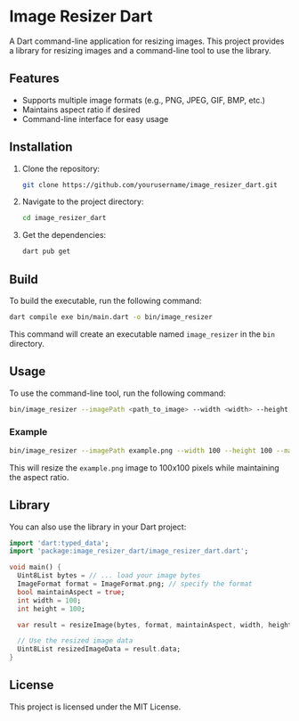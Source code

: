 # Image Resizer Dart

A Dart command-line application for resizing images. This project provides a library for resizing images and a command-line tool to use the library.

## Features

- Supports multiple image formats (e.g., PNG, JPEG, GIF, BMP, etc.)
- Maintains aspect ratio if desired
- Command-line interface for easy usage

## Installation

1. Clone the repository:
   ```sh
   git clone https://github.com/yourusername/image_resizer_dart.git
   ```
2. Navigate to the project directory:
   ```sh
   cd image_resizer_dart
   ```
3. Get the dependencies:
   ```sh
   dart pub get
   ```

## Build

To build the executable, run the following command:

```sh
dart compile exe bin/main.dart -o bin/image_resizer
```

This command will create an executable named `image_resizer` in the `bin` directory.

## Usage

To use the command-line tool, run the following command:

```sh
bin/image_resizer --imagePath <path_to_image> --width <width> --height <height> [--maintainAspect <true|false>]
```

### Example

```sh
bin/image_resizer --imagePath example.png --width 100 --height 100 --maintainAspect true
```

This will resize the `example.png` image to 100x100 pixels while maintaining the aspect ratio.

## Library

You can also use the library in your Dart project:

```dart
import 'dart:typed_data';
import 'package:image_resizer_dart/image_resizer_dart.dart';

void main() {
  Uint8List bytes = // ... load your image bytes
  ImageFormat format = ImageFormat.png; // specify the format
  bool maintainAspect = true;
  int width = 100;
  int height = 100;

  var result = resizeImage(bytes, format, maintainAspect, width, height);

  // Use the resized image data
  Uint8List resizedImageData = result.data;
}
```

## License

This project is licensed under the MIT License.
